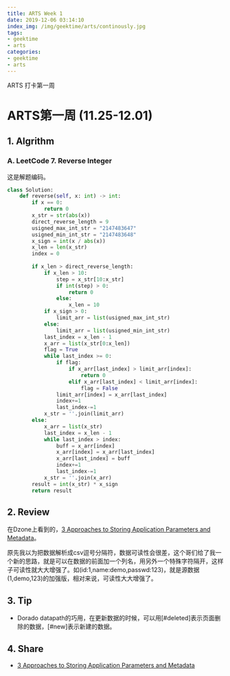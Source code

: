 ```yaml
---
title: ARTS Week 1
date: 2019-12-06 03:14:10
index_img: /img/geektime/arts/continously.jpg
tags:
- geektime
- arts
categories:
- geektime
- arts
---
```


ARTS 打卡第一周

<!-- more -->
# ARTS第一周 (11.25-12.01)
## 1. Algrithm
### A. LeetCode 7. Reverse Integer

这是解题编码。

```python
class Solution:
    def reverse(self, x: int) -> int:
        if x == 0:
            return 0
        x_str = str(abs(x))
        direct_reverse_length = 9
        usigned_max_int_str = "2147483647"
        usigned_min_int_str = "2147483648"
        x_sign = int(x / abs(x))
        x_len = len(x_str)
        index = 0
        
        if x_len > direct_reverse_length:
            if x_len > 10:
                step = x_str[10:x_str]
                if int(step) > 0:
                    return 0
                else:
                    x_len = 10
            if x_sign > 0:
                limit_arr = list(usigned_max_int_str)
            else:
                limit_arr = list(usigned_min_int_str)
            last_index = x_len - 1
            x_arr = list(x_str[0:x_len])
            flag = True
            while last_index >= 0:
                if flag:
                    if x_arr[last_index] > limit_arr[index]:
                        return 0
                    elif x_arr[last_index] < limit_arr[index]:
                        flag = False
                limit_arr[index] = x_arr[last_index]
                index+=1
                last_index-=1
            x_str = ''.join(limit_arr)
        else:
            x_arr = list(x_str)
            last_index = x_len - 1
            while last_index > index:
                buff = x_arr[index]
                x_arr[index] = x_arr[last_index]
                x_arr[last_index] = buff
                index+=1
                last_index-=1
            x_str = ''.join(x_arr)
        result = int(x_str) * x_sign
        return result
```
## 2. Review
在Dzone上看到的，[3 Approaches to Storing Application Parameters and Metadata](https://dzone.com/articles/approaches-to-storing-application-parameters-metad)。

原先我以为把数据解析成csv逗号分隔符，数据可读性会很差，这个哥们给了我一个新的思路，就是可以在数据的前面加一个列名，用另外一个特殊字符隔开，这样子可读性就大大增强了。如(id:1,name:demo,passwd:123)，就是源数据(1,demo,123)的加强版，相对来说，可读性大大增强了。

## 3. Tip

* Dorado datapath的巧用，在更新数据的时候，可以用[#deleted]表示页面删除的数据，[#new]表示新建的数据。

## 4. Share

* [3 Approaches to Storing Application Parameters and Metadata](https://dzone.com/articles/approaches-to-storing-application-parameters-metad)